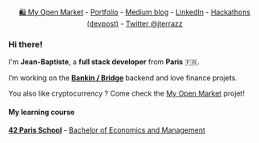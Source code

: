 <p></p>

<p align="center">
  <a href="https://myopen.market">🛍 My Open Market</a> -
  <a href="https://jterrazz.com">Portfolio</a> -
  <a href="https://medium.com/@jterrazz">Medium blog</a> -
  <a href="https://www.linkedin.com/in/jterrazz/">LinkedIn</a> -
  <a href="https://devpost.com/jterrazz">Hackathons (devpost)</a> -
  <a href="https://twitter.com/j_terrazz">Twitter @jterrazz</a>
</p>

### Hi there!

I'm **Jean-Baptiste**, a **full stack developer** from **Paris** 🇫🇷.

I’m working on the [**Bankin / Bridge**](http://bankin.com/) backend and love finance projets.

You also like cryptocurrency ? Come check the [My Open Market](https://github.com/myopenmarket) projet!

#### My learning course

**[42 Paris School](https://www.42.fr/)** - [Bachelor of Economics and Management](https://feg.univ-amu.fr/)

